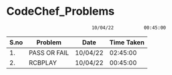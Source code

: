 # CodeChef_Problems
                                         
                                   10/04/22           00:45:00
| S.no | Problem | Date | Time Taken |
| ----------- | ----------- | ----------- | ----------- |
| 1. | PASS OR FAIL | 10/04/22 | 02:45:00 |
| 2. | RCBPLAY | 10/04/22 | 00:45:00 |
